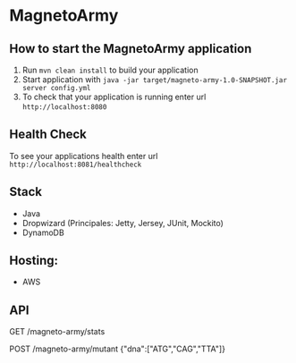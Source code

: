 # MagnetoArmy

How to start the MagnetoArmy application
---

1. Run `mvn clean install` to build your application
1. Start application with `java -jar target/magneto-army-1.0-SNAPSHOT.jar server config.yml`
1. To check that your application is running enter url `http://localhost:8080`

Health Check
---

To see your applications health enter url `http://localhost:8081/healthcheck`

Stack
---

- Java
- Dropwizard (Principales: Jetty, Jersey, JUnit, Mockito)
- DynamoDB

Hosting:
---

- AWS


API
---

GET 	/magneto-army/stats

POST 	/magneto-army/mutant
{"dna":["ATG","CAG","TTA"]}